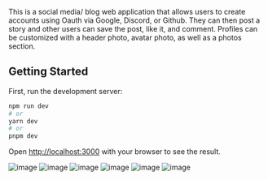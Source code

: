 This is a social media/ blog web application that allows users to create accounts using Oauth via Google, Discord, or Github. They can then post a story and other users can save the post, like it, and comment. Profiles can be customized with a header photo, avatar photo, as well as a photos section.

## Getting Started

First, run the development server:

```bash
npm run dev
# or
yarn dev
# or
pnpm dev
```

Open [http://localhost:3000](http://localhost:3000) with your browser to see the result.


![image](https://user-images.githubusercontent.com/98127581/226750886-a3832d4b-303e-4656-a6fd-ea5f907777d7.png)
![image](https://user-images.githubusercontent.com/98127581/226751036-47cd6926-3f2a-4b6a-a0a3-c0225b25be62.png)
![image](https://user-images.githubusercontent.com/98127581/226751138-49342011-d03a-4a05-bd1d-b59fa2fa357f.png)
![image](https://user-images.githubusercontent.com/98127581/226751201-7f554504-8742-4487-9401-8c4835cbd80b.png)
![image](https://user-images.githubusercontent.com/98127581/226751256-ec2ec6d8-1001-40ae-9d84-aa1dd657272c.png)
![image](https://user-images.githubusercontent.com/98127581/226751328-1bf6cb52-d5d0-4f1e-9345-c9691ec5d11f.png)



